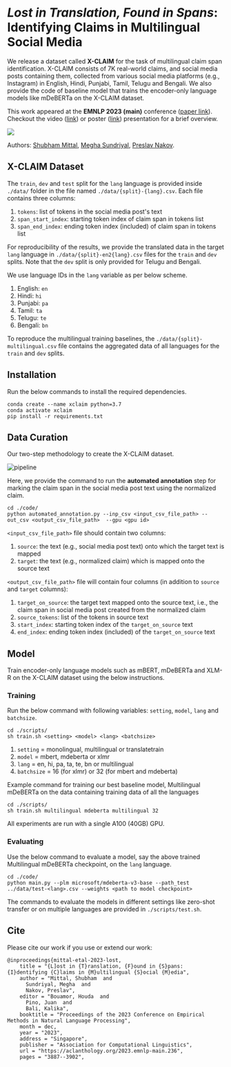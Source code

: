 # _Lost in Translation, Found in Spans_:<br/> Identifying Claims in Multilingual Social Media

We release a dataset called **X-CLAIM** for the task of multilingual claim span identification. 
X-CLAIM consists of 7K real-world claims, and social media posts containing them, collected from various social media platforms (e.g., Instagram) in English, Hindi, Punjabi, Tamil, Telugu and Bengali.
We also provide the code of baseline model that trains the encoder-only language models like mDeBERTa on the X-CLAIM dataset.

This work appeared at the **EMNLP 2023 (main)** conference ([paper link](https://aclanthology.org/2023.emnlp-main.236/)).
Checkout the video ([link](https://drive.google.com/file/d/1ziHlNgbddb4M2y8uPnIpOk0zO5fazpmc/view?usp=sharing)) or poster ([link](https://drive.google.com/file/d/19gUpRzb3e_CiEqVWs8flCwQwCTNqNFDA/view?usp=sharing)) presentation for a brief overview. 

<a href='https://arxiv.org/abs/2310.18205'><img src='https://img.shields.io/badge/ArXiv-PDF-blue'></a>

Authors: [Shubham Mittal](https://scholar.google.com/citations?view_op=list_works&hl=en&authuser=1&hl=en&user=l_bIdRcAAAAJ&authuser=1), [Megha Sundriyal](https://scholar.google.com/citations?hl=en&authuser=1&user=vbmdVSAAAAAJ), [Preslav Nakov](https://scholar.google.com/citations?hl=en&authuser=1&user=DfXsKZ4AAAAJ).


## X-CLAIM Dataset
The `train`, `dev` and `test` split for the `lang` language is provided inside `./data/` folder in the file named `./data/{split}-{lang}.csv`. Each file contains three columns:
1. `tokens`: list of tokens in the social media post's text
2. `span_start_index`: starting token index of claim span in tokens list
3. `span_end_index`: ending token index (included) of claim span in tokens list

For reproducibility of the results, we provide the translated data in the target `lang` language in `./data/{split}-en2{lang}.csv` files for the `train` and `dev` splits. Note that the `dev` split is only provided for Telugu and Bengali. 

We use language IDs in the `lang` variable as per below scheme.
1. English: `en`
2. Hindi: `hi`
3. Punjabi: `pa`
4. Tamil: `ta`
5. Telugu: `te`
6. Bengali: `bn`

To reproduce the multilingual training baselines, the `./data/{split}-multilingual.csv` file contains the aggregated data of all languages for the `train` and `dev` splits.


## Installation

Run the below commands to install the required dependencies. 

```
conda create --name xclaim python=3.7
conda activate xclaim
pip install -r requirements.txt
```



## Data Curation
Our two-step methodology to create the X-CLAIM dataset.

![pipeline](https://github.com/mbzuai-nlp/x-claim/assets/65343158/f482b292-aa61-4dfb-915b-84439c577fc0)


Here, we provide the command to run the **automated annotation** step for marking the claim span in the social media post text using the normalized claim.


```
cd ./code/
python automated_annotation.py --inp_csv <input_csv_file_path> --out_csv <output_csv_file_path>  --gpu <gpu id>
```

`<input_csv_file_path>` file should contain two columns:
1. `source`: the text (e.g., social media post text) onto which the target text is mapped
2. `target`: the text (e.g., normalized claim) which is mapped onto the source text

`<output_csv_file_path>` file will contain four columns (in addition to `source` and `target` columns):
1. `target_on_source`: the target text mapped onto the source text, i.e., the claim span in social media post created from the normalized claim
2. `source_tokens`: list of the tokens in source text
3. `start_index`: starting token index of the `target_on_source` text
4. `end_index`: ending token index (included) of the `target_on_source` text


## Model
Train encoder-only language models such as mBERT, mDeBERTa and XLM-R on the X-CLAIM dataset using the below instructions.

### Training
Run the below command with following variables: `setting`, `model`, `lang` and `batchsize`.

```
cd ./scripts/
sh train.sh <setting> <model> <lang> <batchsize>
```

1. `setting` = monolingual, multilingual or translatetrain
2. `model` = mbert, mdeberta or xlmr
3. `lang` = en, hi, pa, ta, te, bn or multilingual
4. `batchsize` = 16 (for xlmr) or 32 (for mbert and mdeberta)


Example command for training our best baseline model, Multilingual mDeBERTa on the data containing training data of all the languages 

```
cd ./scripts/
sh train.sh multilingual mdeberta multilingual 32
```

All experiments are run with a single A100 (40GB) GPU.

### Evaluating
Use the below command to evaluate a model, say the above trained Multilingual mDeBERTa checkpoint, on the `lang` language.

```
cd ./code/
python main.py --plm microsoft/mdeberta-v3-base --path_test ../data/test-<lang>.csv --weights <path to model checkpoint>
```

The commands to evaluate the models in different settings like zero-shot transfer or on multiple languages are provided in `./scripts/test.sh`.

## Cite
Please cite our work if you use or extend our work:
```
@inproceedings{mittal-etal-2023-lost,
    title = "{L]ost in {T}ranslation, {F}ound in {S}pans: {I}dentifying {C}laims in {M}ultilingual {S}ocial {M}edia",
    author = "Mittal, Shubham  and
      Sundriyal, Megha  and
      Nakov, Preslav",
    editor = "Bouamor, Houda  and
      Pino, Juan  and
      Bali, Kalika",
    booktitle = "Proceedings of the 2023 Conference on Empirical Methods in Natural Language Processing",
    month = dec,
    year = "2023",
    address = "Singapore",
    publisher = "Association for Computational Linguistics",
    url = "https://aclanthology.org/2023.emnlp-main.236",
    pages = "3887--3902",
```
